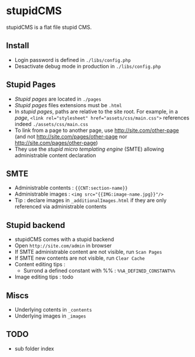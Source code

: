 stupidCMS
=========

stupidCMS is a flat file stupid CMS.

Install
-------
- Login password is defined in `./libs/config.php`
- Desactivate debug mode in production in `./libs/config.php`

Stupid Pages
------------
- _Stupid pages_ are located in `./pages`
- _Stupid pages_ files extensions must be `.html`
- In _stupid pages_, paths are relative to the site root. For example, in a _page_, `<link rel="stylesheet" href="assets/css/main.css">` references indeed `./assets/css/main.css`
- To link from a page to another page, use http://site.com/other-page (and not http://site.com/pages/other-page nor http://site.com/pages/other-page)
- They use the _stupid micro templating engine_ (SMTE) allowing administrable content declaration

SMTE
----
- Administrable contents : `{{CNT:section-name}}`
- Administrable images : `<img src="{{IMG:image-name.jpg}}"/>`
- Tip : declare images in `_additionalImages.html` if they are only referenced via administrable contents

Stupid backend
--------------
- stupidCMS comes with a stupid backend
- Open `http://site.com/admin` in browser
- If SMTE administrable content are not visible, run `Scan Pages`
- If SMTE new contents are not visible, run `Clear Cache`
- Content editing tips : 
	- Surrond a defined constant with %% : `%%A_DEFINED_CONSTANT%%`
- Image editing tips : todo

Miscs
-----
- Underlying cotents in `_contents`
- Underlying images in `_images`

TODO
----
- sub folder index